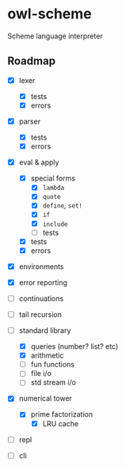 # owl-scheme
Scheme language interpreter

## Roadmap
- [x] lexer
  - [x] tests
  - [x] errors
- [x] parser
  - [x] tests
  - [x] errors
- [x] eval & apply
  - [x] special forms
    - [x] `lambda`
    - [x] `quote`
    - [x] `define`, `set!`
    - [x] `if`
    - [x] `include`
    - [ ] tests
  - [x] tests
  - [x] errors
- [x] environments
- [x] error reporting
- [ ] continuations
- [ ] tail recursion
- [ ] standard library
  - [x] queries (number? list? etc)
  - [x] arithmetic
  - [ ] fun functions
  - [ ] file i/o
  - [ ] std stream i/o
- [x] numerical tower
  - [x] prime factorization
    - [x] LRU cache
- [ ] repl
- [ ] cli

